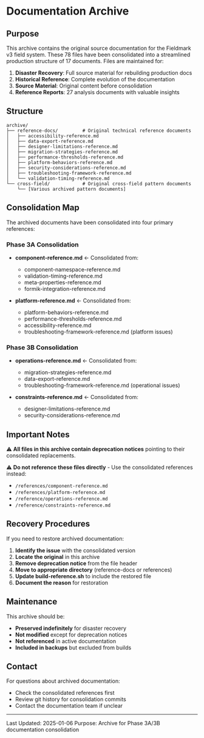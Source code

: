 # Documentation Archive

## Purpose

This archive contains the original source documentation for the Fieldmark v3 field system. These 78 files have been consolidated into a streamlined production structure of 17 documents. Files are maintained for:

1. **Disaster Recovery**: Full source material for rebuilding production docs
2. **Historical Reference**: Complete evolution of the documentation
3. **Source Material**: Original content before consolidation  
4. **Reference Reports**: 27 analysis documents with valuable insights

## Structure

```
archive/
├── reference-docs/         # Original technical reference documents
│   ├── accessibility-reference.md
│   ├── data-export-reference.md
│   ├── designer-limitations-reference.md
│   ├── migration-strategies-reference.md
│   ├── performance-thresholds-reference.md
│   ├── platform-behaviors-reference.md
│   ├── security-considerations-reference.md
│   ├── troubleshooting-framework-reference.md
│   └── validation-timing-reference.md
└── cross-field/            # Original cross-field pattern documents
    └── [Various archived pattern documents]
```

## Consolidation Map

The archived documents have been consolidated into four primary references:

### Phase 3A Consolidation
- **component-reference.md** ← Consolidated from:
  - component-namespace-reference.md
  - validation-timing-reference.md
  - meta-properties-reference.md
  - formik-integration-reference.md

- **platform-reference.md** ← Consolidated from:
  - platform-behaviors-reference.md
  - performance-thresholds-reference.md
  - accessibility-reference.md
  - troubleshooting-framework-reference.md (platform issues)

### Phase 3B Consolidation
- **operations-reference.md** ← Consolidated from:
  - migration-strategies-reference.md
  - data-export-reference.md
  - troubleshooting-framework-reference.md (operational issues)

- **constraints-reference.md** ← Consolidated from:
  - designer-limitations-reference.md
  - security-considerations-reference.md

## Important Notes

⚠️ **All files in this archive contain deprecation notices** pointing to their consolidated replacements.

⚠️ **Do not reference these files directly** - Use the consolidated references instead:
- `/references/component-reference.md`
- `/references/platform-reference.md`
- `/reference/operations-reference.md`
- `/reference/constraints-reference.md`

## Recovery Procedures

If you need to restore archived documentation:

1. **Identify the issue** with the consolidated version
2. **Locate the original** in this archive
3. **Remove deprecation notice** from the file header
4. **Move to appropriate directory** (reference-docs or references)
5. **Update build-reference.sh** to include the restored file
6. **Document the reason** for restoration

## Maintenance

This archive should be:
- **Preserved indefinitely** for disaster recovery
- **Not modified** except for deprecation notices
- **Not referenced** in active documentation
- **Included in backups** but excluded from builds

## Contact

For questions about archived documentation:
- Check the consolidated references first
- Review git history for consolidation commits
- Contact the documentation team if unclear

---

Last Updated: 2025-01-06
Purpose: Archive for Phase 3A/3B documentation consolidation